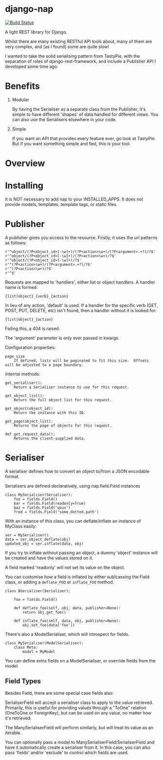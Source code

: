 django-nap
==========
[![Build Status](https://secure.travis-ci.org/funkybob/django-nap.png?branch=master)](http://travis-ci.org/funkybob/django-nap)

A light REST library for Django.

Whilst there are many existing RESTful API tools about, many of them are very complex, and [as I found] some are quite slow!

I wanted to take the solid serialising pattern from TastyPie, with the separation of roles of django-rest-framework, and include a Publisher API I developed some time ago.

Benefits
========

1. Modular

    By having the Serialiser as a separate class from the Publisher, it's simple to have different 'shapes' of data handled for different views.  You can also use the Serialisers elsewhere in your code.

1. Simple

    If you want an API that provides every feature ever, go look at TastyPie.  But if you want something simple and fast, this is your tool.

Overview
========

Installing
==========

It is NOT necessary to add nap to your INSTALLED\_APPS.  It does not provide models, templates, template tags, or static files.

Publisher
=========

A publisher gives you access to the resource.  Firstly, it uses the url patterns as follows:

    r'^object/(?P<object_id>[-\w]+)/(?P<action>\w+)/(?P<argument>.+?)/?$'
    r'^object/(?P<object_id>[-\w]+)/(?P<action>\w+)/?$'
    r'^object/(?P<object_id>[-\w]+)/?$'
    r'^(?P<action>\w+)/(?P<argument>.+?)/?$'
    r'^(?P<action>\w+)/?$'
    r'^$'

Requests are mapped to 'handlers', either list or object handlers.  A handler name is formed:

    {list|object}_{verb}_{action}

In lieu of any action, 'default' is used.  If a handler for the specific verb (GET, POST, PUT, DELETE, etc) isn't found, then a handler without it is looked for:

    {list|object}_{action}

Failing this, a 404 is raised.

The 'argument' parameter is only ever passed in kwargs.

Configuration properties:

    page_size
        If defined, lists will be paginated to fit this size.  Offsets will be adjusted to a page boundary.

Internal methods:

    get_serialiser():
        Return a Serialiser instance to use for this request.

    get_object_list():
        Return the full object list for this request.

    get_object(object_id):
        Return the instance with this ID.

    get_page(object_list):
        Returns the page of objects for this request.

    def get_request_data():
        Returns the client-supplied data.

Serialiser
==========

A serialiser defines how to convert an object to/from a JSON encodable format.

Serialisers are defined declaratively, using nap.field.Field instances

    class MySerialiser(Serialiser):
        foo = fields.Field()
        bar = fields.Field(readonly=True)
        baz = fields.Field('quux')
        fred = fields.Field('some.dotted.path')

With an instance of this class, you can deflate/inflate an instance of MyClass easily:

    ser = MySerialiser()
    data = ser.object_deflate(obj)
    updated_obj = ser.inflate(data, obj)

If you try to inflate without passing an object, a dummy 'object' instance will be created and have the values stored on it.

A field marked 'readonly' will not set its value on the object.

You can customise how a field is inflated by either sublcassing the Field class, or adding a ``deflate_FOO`` or ``inflate_FOO`` method.

    class BSerialiser(Serialiser):

        foo = fields.Field()

        def deflate_foo(self, obj, data, publisher=None):
            return obj.get_foo()

        def inflate_foo(self, data, obj, publisher=None):
            obj.set_foo(data['foo'])

There's also a ModelSerialiser, which will introspect for fields.

    class MySerialiser(ModelSerialiser):
        class Meta:
            model = MyModel

You can define extra fields on a ModelSerialiser, or override fields from the model.

Field Types
-----------

Besides Field, there are some special case fields also:

SerialiserField will accept a serialiser class to apply to the value retrieved.  Primarily, this is useful for providing values through a "ToOne" relation (OneToOne or ForeignKey), but can be used on any value, no matter how it's retrieved.

The ManySerialiserField will perform similarly, but will treat its value as an iterable.

You can optionally pass a model to ManySerialiserField/SerialiserField and have it automatically create a serialiser from it.  In this case, you can also pass 'fields' and/or 'exclude' to control which fields are used.

